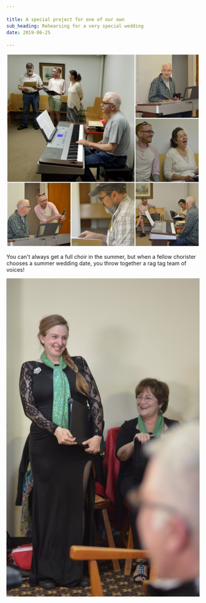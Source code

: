 ```yaml
---

title: A special project for one of our own
sub_heading: Rehearsing for a very special wedding
date: 2019-06-25

---
```

![](../images/20190626_073139.jpg)

You can't always get a full choir in the summer, but when a fellow chorister chooses a summer wedding date, you throw together a rag tag team of voices!

![](../images/20190609_SAR_8836.jpg)
